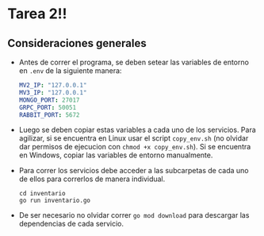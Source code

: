 # Tarea 2!!

## Consideraciones generales
- Antes de correr el programa, se deben setear las variables de entorno en `.env` de la siguiente manera:
    ```yaml
    MV2_IP: "127.0.0.1"
    MV3_IP: "127.0.0.1"
    MONGO_PORT: 27017
    GRPC_PORT: 50051
    RABBIT_PORT: 5672
    ```
- Luego se deben copiar estas variables a cada uno de los servicios. Para agilizar, si se encuentra en Linux usar el script `copy_env.sh` (no olvidar dar permisos de ejecucion con `chmod +x copy_env.sh`). Si se encuentra en Windows, copiar las variables de entorno manualmente.

- Para correr los servicios debe acceder a las subcarpetas de cada uno de ellos para correrlos de manera individual.
    ```shell
    cd inventario
    go run inventario.go
    ```

- De ser necesario no olvidar correr `go mod download` para descargar las dependencias de cada servicio. 